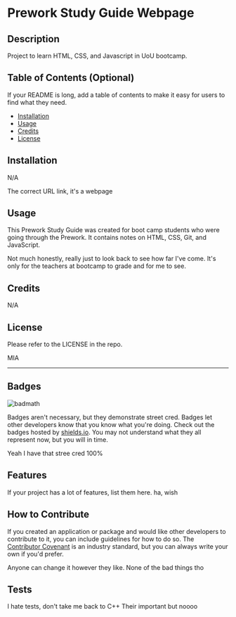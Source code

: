 # Prework Study Guide Webpage

## Description

Project to learn HTML, CSS, and Javascript in UoU bootcamp.

## Table of Contents (Optional)

If your README is long, add a table of contents to make it easy for users to find what they need.

- [Installation](#installation)
- [Usage](#usage)
- [Credits](#credits)
- [License](#license)

## Installation

N/A

The correct URL link, it's a webpage

## Usage
This Prework Study Guide was created for boot camp students who were going through the Prework. It contains notes on HTML, CSS, Git, and JavaScript.

Not much honestly, really just to look back to see how far I've come. It's only for the teachers at bootcamp to grade and for me to see.

## Credits

N/A

## License

Please refer to the LICENSE in the repo.

MIA

---

## Badges

![badmath](https://img.shields.io/github/languages/top/nielsenjared/badmath)

Badges aren't necessary, but they demonstrate street cred. Badges let other developers know that you know what you're doing. Check out the badges hosted by [shields.io](https://shields.io/). You may not understand what they all represent now, but you will in time.

Yeah I have that stree cred 100%

## Features

If your project has a lot of features, list them here.
ha, wish

## How to Contribute

If you created an application or package and would like other developers to contribute to it, you can include guidelines for how to do so. The [Contributor Covenant](https://www.contributor-covenant.org/) is an industry standard, but you can always write your own if you'd prefer.

Anyone can change it however they like.
None of the bad things tho

## Tests

I hate tests, don't take me back to C++
Their important but noooo